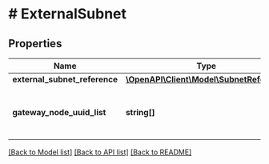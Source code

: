 # # ExternalSubnet

## Properties

Name | Type | Description | Notes
------------ | ------------- | ------------- | -------------
**external_subnet_reference** | [**\OpenAPI\Client\Model\SubnetReference**](SubnetReference.md) |  |
**gateway_node_uuid_list** | **string[]** | List of gateway nodes for the external connectivity. | [optional]

[[Back to Model list]](../../README.md#models) [[Back to API list]](../../README.md#endpoints) [[Back to README]](../../README.md)
